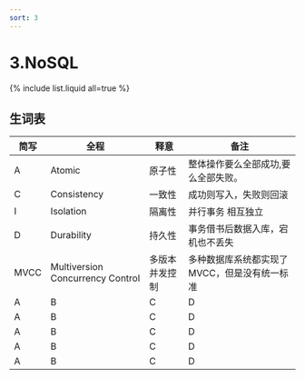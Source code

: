 ```yaml
---
sort: 3
---
```


# 3.NoSQL


{% include list.liquid all=true %}

## 生词表

| 简写 | 全程 | 释意 | 备注 |
| ---- | ---- | ---- | ---- |
| A | Atomic | 原子性 | 整体操作要么全部成功,要么全部失败。 |
| C | Consistency | 一致性 | 成功则写入，失败则回滚 |
| I | Isolation | 隔离性 | 并行事务 相互独立 |
| D | Durability | 持久性 | 事务借书后数据入库，宕机也不丢失 |
| MVCC | Multiversion Concurrency Control | 多版本并发控制 | 多种数据库系统都实现了MVCC，但是没有统一标准 |
| A | B | C | D |
| A | B | C | D |
| A | B | C | D |
| A | B | C | D |
| A | B | C | D |

